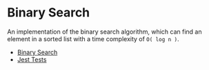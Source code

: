 # Binary Search

An implementation of the binary search algorithm, which can find an element in a sorted list with a time complexity of `O( log n )`.

- [Binary Search](./binarySearch.js)
- [Jest Tests](./binarySearch.test.js)
